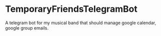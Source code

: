 # TemporaryFriendsTelegramBot
A telegram bot for my musical band that should manage google calendar, google group emails.
